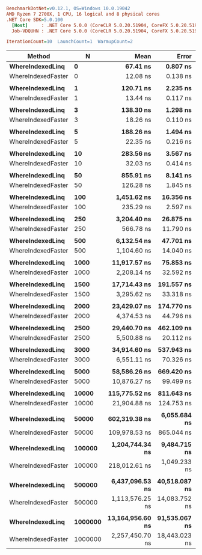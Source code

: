 ``` ini

BenchmarkDotNet=v0.12.1, OS=Windows 10.0.19042
AMD Ryzen 7 2700X, 1 CPU, 16 logical and 8 physical cores
.NET Core SDK=5.0.100
  [Host]     : .NET Core 5.0.0 (CoreCLR 5.0.20.51904, CoreFX 5.0.20.51904), X64 RyuJIT
  Job-VDQUHN : .NET Core 5.0.0 (CoreCLR 5.0.20.51904, CoreFX 5.0.20.51904), X64 RyuJIT

IterationCount=10  LaunchCount=1  WarmupCount=2  

```
|             Method |       N |             Mean |         Error |        StdDev | Ratio |
|------------------- |-------- |-----------------:|--------------:|--------------:|------:|
|   **WhereIndexedLinq** |       **0** |         **67.41 ns** |      **0.807 ns** |      **0.534 ns** |  **1.00** |
| WhereIndexedFaster |       0 |         12.08 ns |      0.138 ns |      0.091 ns |  0.18 |
|                    |         |                  |               |               |       |
|   **WhereIndexedLinq** |       **1** |        **120.71 ns** |      **2.235 ns** |      **1.479 ns** |  **1.00** |
| WhereIndexedFaster |       1 |         13.44 ns |      0.117 ns |      0.077 ns |  0.11 |
|                    |         |                  |               |               |       |
|   **WhereIndexedLinq** |       **3** |        **138.30 ns** |      **1.298 ns** |      **0.859 ns** |  **1.00** |
| WhereIndexedFaster |       3 |         18.26 ns |      0.110 ns |      0.073 ns |  0.13 |
|                    |         |                  |               |               |       |
|   **WhereIndexedLinq** |       **5** |        **188.26 ns** |      **1.494 ns** |      **0.889 ns** |  **1.00** |
| WhereIndexedFaster |       5 |         22.35 ns |      0.216 ns |      0.143 ns |  0.12 |
|                    |         |                  |               |               |       |
|   **WhereIndexedLinq** |      **10** |        **283.56 ns** |      **3.567 ns** |      **2.123 ns** |  **1.00** |
| WhereIndexedFaster |      10 |         32.03 ns |      0.414 ns |      0.274 ns |  0.11 |
|                    |         |                  |               |               |       |
|   **WhereIndexedLinq** |      **50** |        **855.91 ns** |      **8.141 ns** |      **5.385 ns** |  **1.00** |
| WhereIndexedFaster |      50 |        126.28 ns |      1.845 ns |      1.220 ns |  0.15 |
|                    |         |                  |               |               |       |
|   **WhereIndexedLinq** |     **100** |      **1,451.62 ns** |     **16.356 ns** |     **10.819 ns** |  **1.00** |
| WhereIndexedFaster |     100 |        235.29 ns |      2.597 ns |      1.718 ns |  0.16 |
|                    |         |                  |               |               |       |
|   **WhereIndexedLinq** |     **250** |      **3,204.40 ns** |     **26.875 ns** |     **17.776 ns** |  **1.00** |
| WhereIndexedFaster |     250 |        566.78 ns |     11.790 ns |      7.798 ns |  0.18 |
|                    |         |                  |               |               |       |
|   **WhereIndexedLinq** |     **500** |      **6,132.54 ns** |     **47.701 ns** |     **31.551 ns** |  **1.00** |
| WhereIndexedFaster |     500 |      1,104.60 ns |     14.040 ns |      9.286 ns |  0.18 |
|                    |         |                  |               |               |       |
|   **WhereIndexedLinq** |    **1000** |     **11,917.57 ns** |     **75.853 ns** |     **50.172 ns** |  **1.00** |
| WhereIndexedFaster |    1000 |      2,208.14 ns |     32.592 ns |     21.558 ns |  0.19 |
|                    |         |                  |               |               |       |
|   **WhereIndexedLinq** |    **1500** |     **17,714.43 ns** |    **191.557 ns** |    **126.703 ns** |  **1.00** |
| WhereIndexedFaster |    1500 |      3,295.62 ns |     33.318 ns |     19.827 ns |  0.19 |
|                    |         |                  |               |               |       |
|   **WhereIndexedLinq** |    **2000** |     **23,429.07 ns** |    **174.770 ns** |    **115.599 ns** |  **1.00** |
| WhereIndexedFaster |    2000 |      4,374.53 ns |     44.796 ns |     29.630 ns |  0.19 |
|                    |         |                  |               |               |       |
|   **WhereIndexedLinq** |    **2500** |     **29,440.70 ns** |    **462.109 ns** |    **305.657 ns** |  **1.00** |
| WhereIndexedFaster |    2500 |      5,500.88 ns |     20.112 ns |     11.968 ns |  0.19 |
|                    |         |                  |               |               |       |
|   **WhereIndexedLinq** |    **3000** |     **34,914.60 ns** |    **537.943 ns** |    **355.816 ns** |  **1.00** |
| WhereIndexedFaster |    3000 |      6,551.11 ns |     70.326 ns |     46.516 ns |  0.19 |
|                    |         |                  |               |               |       |
|   **WhereIndexedLinq** |    **5000** |     **58,586.26 ns** |    **669.420 ns** |    **442.780 ns** |  **1.00** |
| WhereIndexedFaster |    5000 |     10,876.27 ns |     99.499 ns |     65.813 ns |  0.19 |
|                    |         |                  |               |               |       |
|   **WhereIndexedLinq** |   **10000** |    **115,775.52 ns** |    **811.643 ns** |    **482.996 ns** |  **1.00** |
| WhereIndexedFaster |   10000 |     21,904.88 ns |    124.753 ns |     82.516 ns |  0.19 |
|                    |         |                  |               |               |       |
|   **WhereIndexedLinq** |   **50000** |    **602,319.38 ns** |  **6,055.684 ns** |  **4,005.460 ns** |  **1.00** |
| WhereIndexedFaster |   50000 |    109,978.53 ns |    865.044 ns |    572.173 ns |  0.18 |
|                    |         |                  |               |               |       |
|   **WhereIndexedLinq** |  **100000** |  **1,204,744.34 ns** |  **9,484.715 ns** |  **6,273.551 ns** |  **1.00** |
| WhereIndexedFaster |  100000 |    218,012.61 ns |  1,049.233 ns |    624.382 ns |  0.18 |
|                    |         |                  |               |               |       |
|   **WhereIndexedLinq** |  **500000** |  **6,437,096.53 ns** | **40,518.087 ns** | **24,111.663 ns** |  **1.00** |
| WhereIndexedFaster |  500000 |  1,113,576.25 ns | 14,083.752 ns |  9,315.530 ns |  0.17 |
|                    |         |                  |               |               |       |
|   **WhereIndexedLinq** | **1000000** | **13,164,956.60 ns** | **91,535.067 ns** | **54,471.050 ns** |  **1.00** |
| WhereIndexedFaster | 1000000 |  2,257,450.70 ns | 18,443.023 ns | 12,198.918 ns |  0.17 |
